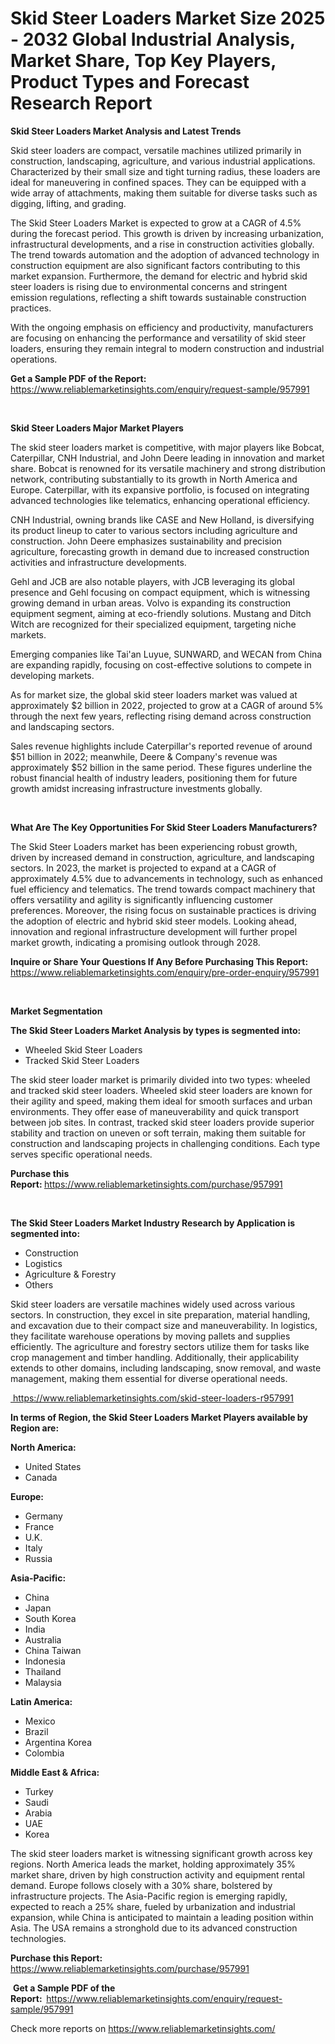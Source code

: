 <p><h1>Skid Steer Loaders Market Size 2025 - 2032 Global Industrial Analysis, Market Share, Top Key Players, Product Types and Forecast Research Report</h1></p><p><strong>Skid Steer Loaders Market Analysis and Latest Trends</strong></p>
<p><p>Skid steer loaders are compact, versatile machines utilized primarily in construction, landscaping, agriculture, and various industrial applications. Characterized by their small size and tight turning radius, these loaders are ideal for maneuvering in confined spaces. They can be equipped with a wide array of attachments, making them suitable for diverse tasks such as digging, lifting, and grading.</p><p>The Skid Steer Loaders Market is expected to grow at a CAGR of 4.5% during the forecast period. This growth is driven by increasing urbanization, infrastructural developments, and a rise in construction activities globally. The trend towards automation and the adoption of advanced technology in construction equipment are also significant factors contributing to this market expansion. Furthermore, the demand for electric and hybrid skid steer loaders is rising due to environmental concerns and stringent emission regulations, reflecting a shift towards sustainable construction practices. </p><p>With the ongoing emphasis on efficiency and productivity, manufacturers are focusing on enhancing the performance and versatility of skid steer loaders, ensuring they remain integral to modern construction and industrial operations.</p></p>
<p><strong>Get a Sample PDF of the Report:&nbsp;</strong> <a href="https://www.reliablemarketinsights.com/enquiry/request-sample/957991?utm_campaign=2981&utm_medium=2&utm_source=Github&utm_content=ia&utm_term=10042025&utm_id=skid-steer-loaders">https://www.reliablemarketinsights.com/enquiry/request-sample/957991</a></p>
<p>&nbsp;</p>
<p><strong>Skid Steer Loaders Major Market Players</strong></p>
<p><p>The skid steer loaders market is competitive, with major players like Bobcat, Caterpillar, CNH Industrial, and John Deere leading in innovation and market share. Bobcat is renowned for its versatile machinery and strong distribution network, contributing substantially to its growth in North America and Europe. Caterpillar, with its expansive portfolio, is focused on integrating advanced technologies like telematics, enhancing operational efficiency.</p><p>CNH Industrial, owning brands like CASE and New Holland, is diversifying its product lineup to cater to various sectors including agriculture and construction. John Deere emphasizes sustainability and precision agriculture, forecasting growth in demand due to increased construction activities and infrastructure developments.</p><p>Gehl and JCB are also notable players, with JCB leveraging its global presence and Gehl focusing on compact equipment, which is witnessing growing demand in urban areas. Volvo is expanding its construction equipment segment, aiming at eco-friendly solutions. Mustang and Ditch Witch are recognized for their specialized equipment, targeting niche markets.</p><p>Emerging companies like Tai'an Luyue, SUNWARD, and WECAN from China are expanding rapidly, focusing on cost-effective solutions to compete in developing markets. </p><p>As for market size, the global skid steer loaders market was valued at approximately $2 billion in 2022, projected to grow at a CAGR of around 5% through the next few years, reflecting rising demand across construction and landscaping sectors.</p><p>Sales revenue highlights include Caterpillar's reported revenue of around $51 billion in 2022; meanwhile, Deere & Company's revenue was approximately $52 billion in the same period. These figures underline the robust financial health of industry leaders, positioning them for future growth amidst increasing infrastructure investments globally.</p></p>
<p>&nbsp;</p>
<p><strong>What Are The Key Opportunities For Skid Steer Loaders Manufacturers?</strong></p>
<p><p>The Skid Steer Loaders market has been experiencing robust growth, driven by increased demand in construction, agriculture, and landscaping sectors. In 2023, the market is projected to expand at a CAGR of approximately 4.5% due to advancements in technology, such as enhanced fuel efficiency and telematics. The trend towards compact machinery that offers versatility and agility is significantly influencing customer preferences. Moreover, the rising focus on sustainable practices is driving the adoption of electric and hybrid skid steer models. Looking ahead, innovation and regional infrastructure development will further propel market growth, indicating a promising outlook through 2028.</p></p>
<p><strong>Inquire or Share Your Questions If Any Before Purchasing This Report:</strong> <a href="https://www.reliablemarketinsights.com/enquiry/pre-order-enquiry/957991?utm_campaign=2981&utm_medium=2&utm_source=Github&utm_content=ia&utm_term=10042025&utm_id=skid-steer-loaders">https://www.reliablemarketinsights.com/enquiry/pre-order-enquiry/957991</a></p>
<p>&nbsp;</p>
<p><strong>Market Segmentation</strong></p>
<p><strong>The Skid Steer Loaders Market Analysis by types is segmented into:</strong></p>
<p><ul><li>Wheeled Skid Steer Loaders</li><li>Tracked Skid Steer Loaders</li></ul></p>
<p><p>The skid steer loader market is primarily divided into two types: wheeled and tracked skid steer loaders. Wheeled skid steer loaders are known for their agility and speed, making them ideal for smooth surfaces and urban environments. They offer ease of maneuverability and quick transport between job sites. In contrast, tracked skid steer loaders provide superior stability and traction on uneven or soft terrain, making them suitable for construction and landscaping projects in challenging conditions. Each type serves specific operational needs.</p></p>
<p><strong>Purchase this Report:&nbsp;</strong><a href="https://www.reliablemarketinsights.com/purchase/957991?utm_campaign=2981&utm_medium=2&utm_source=Github&utm_content=ia&utm_term=10042025&utm_id=skid-steer-loaders">https://www.reliablemarketinsights.com/purchase/957991</a></p>
<p>&nbsp;</p>
<p><strong>The Skid Steer Loaders Market Industry Research by Application is segmented into:</strong></p>
<p><ul><li>Construction</li><li>Logistics</li><li>Agriculture & Forestry</li><li>Others</li></ul></p>
<p><p>Skid steer loaders are versatile machines widely used across various sectors. In construction, they excel in site preparation, material handling, and excavation due to their compact size and maneuverability. In logistics, they facilitate warehouse operations by moving pallets and supplies efficiently. The agriculture and forestry sectors utilize them for tasks like crop management and timber handling. Additionally, their applicability extends to other domains, including landscaping, snow removal, and waste management, making them essential for diverse operational needs.</p></p>
<p><a href="https://www.reliablemarketinsights.com/skid-steer-loaders-r957991?utm_campaign=2981&utm_medium=2&utm_source=Github&utm_content=ia&utm_term=10042025&utm_id=skid-steer-loaders">&nbsp;https://www.reliablemarketinsights.com/skid-steer-loaders-r957991</a></p>
<p><strong>In terms of Region, the Skid Steer Loaders Market Players available by Region are:</strong></p>
<p>
    <p> <strong> North America: </strong>
        <ul>
            <li>United States</li>
            <li>Canada</li>
        </ul>
        </p> 
    <p> <strong> Europe: </strong>
        <ul>
            <li>Germany</li>
            <li>France</li>
            <li>U.K.</li>
            <li>Italy</li>
            <li>Russia</li>
        </ul>
        </p> 
    <p> <strong> Asia-Pacific: </strong>
        <ul>
            <li>China</li>
            <li>Japan</li>
            <li>South Korea</li>
            <li>India</li>
            <li>Australia</li>
            <li>China Taiwan</li>
            <li>Indonesia</li>
            <li>Thailand</li>
            <li>Malaysia</li>
        </ul>
        </p> 
    <p> <strong> Latin America: </strong>
        <ul>
            <li>Mexico</li>
            <li>Brazil</li>
            <li>Argentina Korea</li>
            <li>Colombia</li>
        </ul>
        </p> 
    <p> <strong> Middle East & Africa: </strong>
        <ul>
            <li>Turkey</li>
            <li>Saudi</li>
            <li>Arabia</li>
            <li>UAE</li>
            <li>Korea</li>
        </ul>
    </p>
    </p>
<p><p>The skid steer loaders market is witnessing significant growth across key regions. North America leads the market, holding approximately 35% market share, driven by high construction activity and equipment rental demand. Europe follows closely with a 30% share, bolstered by infrastructure projects. The Asia-Pacific region is emerging rapidly, expected to reach a 25% share, fueled by urbanization and industrial expansion, while China is anticipated to maintain a leading position within Asia. The USA remains a stronghold due to its advanced construction technologies.</p></p>
<p><strong>Purchase this Report: </strong><a href="https://www.reliablemarketinsights.com/purchase/957991?utm_campaign=2981&utm_medium=2&utm_source=Github&utm_content=ia&utm_term=10042025&utm_id=skid-steer-loaders">https://www.reliablemarketinsights.com/purchase/957991</a></p>
<p>&nbsp;<strong>Get a Sample PDF of the Report:&nbsp;&nbsp;</strong><a href="https://www.reliablemarketinsights.com/enquiry/request-sample/957991?utm_campaign=2981&utm_medium=2&utm_source=Github&utm_content=ia&utm_term=10042025&utm_id=skid-steer-loaders">https://www.reliablemarketinsights.com/enquiry/request-sample/957991</a></p>
<p><strong></strong></p>
<p>Check more reports on <a href="https://www.reliablemarketinsights.com/?utm_campaign=2981&utm_medium=2&utm_source=Github&utm_content=ia&utm_term=10042025&utm_id=skid-steer-loaders">https://www.reliablemarketinsights.com/</a></p>